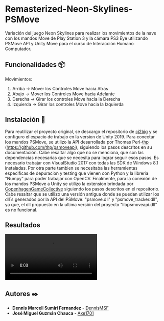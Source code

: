 # Remasterized-Neon-Skylines-PSMove

Variación del juego Neon Skylines para realizar los movimientos de la nave con los mandos Move de Play Station 3 y la cámara PS3 Eye utilizando PSMove API y Unity Move para el curso de Interacción Humano Computador.

## Funcionalidades 📦
Movimientos:
  1. Arriba -> Mover los Controles Move hacia Atras
  2. Abajo -> Mover los Controles Move hacia Adelante
  3. Derecha -> Girar los controles Move hacia la Derecha
  4. Izquierda -> Girar los controles Move hacia la Izquierda


## Instalación 📖
Para reutilizar el proyecto original, se descargo el repositorio de [cj2big](https://github.com/cj2big/Neon-Skylines) y se configuro el espacio de trabajo en la version de Unity 2019. 
Para conectar los mandos PSMove, se utilizo la API desarrollada por Thomas Perl-[thp](https://github.com/thp) (https://github.com/thp/psmoveapi), siguiendo los pasos descritos en su documentación. Cabe resaltar algo que no se menciona, que son las dependencias necesarias que se necesita para lograr seguir esos pasos. Es necesario trabajar con VisualStudio  2017  con  todas  las  SDK  de  Windows  8.1 instaladas. Por otra parte tambien se necesitaba las herramientas especificas  de  depuracion  y  testing  que  vienen  con  Python  y la libreria ”Numpy” para poder trabajar con OpenCV.
Finalmente, para la conexión de los mandos PSMove a Unity se utilizo la extension brindada por [CopenhagenGameCollective](https://github.com/CopenhagenGameCollective/UniMove) siguiendo los pasos descritos en el repositorio. Cabe resaltar que se utilizo una versión antigua donde se puedan utilizar los dll´s generados por la API del PSMove: "psmove.dll" y "psmove_tracker.dll", ya que, el dll propuesto en la ultima versión del proyecto "libpsmoveapi.dll" es no funcional.

## Resultados
![Demo](https://github.com/Axe1701/Remasterized-Neon-Skylines-PSMove/blob/master/Assets/hci_final.mp4)

## Autores ✒️

* **Dennis Marcell Sumiri Fernandez** - [DennisMSF](https://github.com/dennisMSF)
* **José Miguel Guzmán Chauca** - [Axe1701](https://github.com/Axe1701)
